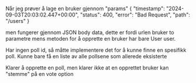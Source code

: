 Når jeg prøver å lage en bruker gjennom "params"
{
"timestamp": "2024-09-03T20:03:02.447+00:00",
"status": 400,
"error": "Bad Request",
"path": "/users"
}

men fungerer gjennom JSON body data, dette er fordi urlen bruker to parametre mens metoden for å opprette en bruker har bare User user. 

Har ingen poll id, så måtte implementere det for å kunne finne en spesifikk poll. Kunne bare få en liste av alle pollsene som allerede eksisterte

Klarer å opprette en poll, men klarer ikke at en opprettet bruker kan "stemme" på en vote option